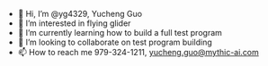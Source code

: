 - 👋 Hi, I’m @yg4329, Yucheng Guo
- 👀 I’m interested in flying glider
- 🌱 I’m currently learning how to build a full test program
- 💞️ I’m looking to collaborate on test program building
- 📫 How to reach me 979-324-1211, yucheng.guo@mythic-ai.com

<!---
yg4329/yg4329 is a ✨ special ✨ repository because its `README.md` (this file) appears on your GitHub profile.
You can click the Preview link to take a look at your changes.
--->
